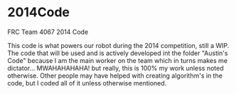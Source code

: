 2014Code
========

FRC Team 4067 2014 Code

This code is what powers our robot during the 2014 competition, still a WIP.
The code that will be used and is actively developed int the folder "Austin's Code" because I am the main worker on the team
which in turns makes me dictator... MWAHAHAHAHA! but really, this is 100% my work unless noted otherwise. Other people 
may have helped with creating algorithm's in the code, but I coded all of it unless otherwise mentioned. 
